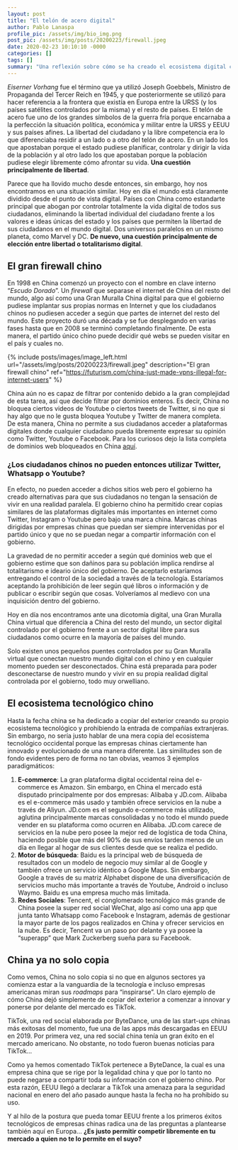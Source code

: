 ```yaml
---
layout: post
title: "El telón de acero digital"
author: Pablo Lanaspa
profile_pic: /assets/img/bio_img.png
post_pic: /assets/img/posts/20200223/firewall.jpeg
date: 2020-02-23 10:10:10 -0000
categories: []
tags: []
summary: "Una reflexión sobre cómo se ha creado el ecosistema digital chino y los retos que afrontamos con su manera de operar."
---
```


*Eiserner Vorhang* fue el término que ya utilizó Joseph Goebbels, Ministro de Propaganda del Tercer Reich en 1945, y que posteriormente se utilizó para hacer referencia a la frontera que existía en Europa entre la URSS (y los países satélites controlados por la misma) y el resto de países. El telón de acero fue uno de los grandes símbolos de la guerra fría porque encarnaba a la perfección la situación política, económica y militar entre la URSS y EEUU y sus países afines. La libertad del ciudadano y la libre competencia era lo que diferenciaba residir a un lado o a otro del telón de acero. En un lado los que apostaban porque el estado pudiese planificar, controlar y dirigir la vida de la población y al otro lado los que apostaban porque la población pudiese elegir libremente cómo afrontar su vida. **Una cuestión principalmente de libertad**.

Parece que ha llovido mucho desde entonces, sin embargo, hoy nos encontramos en una situación similar. Hoy en día el mundo está claramente dividido desde el punto de vista digital. Países con China como estandarte principal que abogan por controlar totalmente la vida digital de todos sus ciudadanos, eliminando la libertad individual del ciudadano frente a los valores e ideas únicas del estado y los países que permiten la libertad de sus ciudadanos en el mundo digital. Dos universos paralelos en un mismo planeta, como Marvel y DC. **De nuevo, una cuestión principalmente de elección entre libertad o totalitarismo digital**.


## El gran firewall chino

En 1998 en China comenzó un proyecto con el nombre en clave interno “*Escudo Dorado*”. Un *firewall* que separase el internet de China del resto del mundo, algo así como una Gran Muralla China digital para que el gobierno pudiese implantar sus propias normas en Internet y que los ciudadanos chinos no pudiesen acceder a según que partes de internet del resto del mundo. Este proyecto duró una década y se fue desplegando en varias fases hasta que en 2008 se terminó completando finalmente. De esta manera, el partido único chino puede decidir qué webs se pueden visitar en el país y cuales no.

{% include posts/images/image_left.html url="/assets/img/posts/20200223/firewall.jpeg" description="El gran firewall chino" ref="https://futurism.com/china-just-made-vpns-illegal-for-internet-users" %}

China aún no es capaz de filtrar por contenido debido a la gran complejidad de esta tarea, así que decide filtrar por dominios enteros. Es decir, China no bloquea ciertos videos de Youtube o ciertos tweets de Twitter, si no que si hay algo que no le gusta bloquea Youtube y Twitter de manera completa. De esta manera, China no permite a sus ciudadanos acceder a plataformas digitales donde cualquier ciudadano pueda libremente expresar su opinión como Twitter, Youtube o Facebook. Para los curiosos dejo la lista completa de dominios web bloqueados en China [aquí](https://www.vpnmentor.com/blog/the-complete-list-of-blocked-websites-in-china-how-to-access-them/).

### ¿Los ciudadanos chinos no pueden entonces utilizar Twitter, Whatsapp o Youtube?

En efecto, no pueden acceder a dichos sitios web pero el gobierno ha creado alternativas para que sus ciudadanos no tengan la sensación de vivir en una realidad paralela. El gobierno chino ha permitido crear copias similares de las plataformas digitales más importantes en internet como Twitter, Instagram o Youtube pero bajo una marca china. Marcas chinas dirigidas por empresas chinas que puedan ser siempre intervenidas por el partido único y que no se puedan negar a compartir información con el gobierno.

La gravedad de no permitir acceder a según qué dominios web que el gobierno estime que son dañinos para su población implica rendirse al totalitarismo e ideario único del gobierno. De aceptarlo estaríamos entregando el control de la sociedad a través de la tecnología. Estaríamos aceptando la prohibición de leer según qué libros o información y de publicar o escribir según que cosas. Volveríamos al medievo con una inquisición dentro del gobierno.

Hoy en día nos encontramos ante una dicotomía digital, una Gran Muralla China virtual que diferencia a China del resto del mundo, un sector digital controlado por el gobierno frente a un sector digital libre para sus ciudadanos como ocurre en la mayoría de países del mundo.

Solo existen unos pequeños puentes controlados por su Gran Muralla virtual que conectan nuestro mundo digital con el chino y en cualquier momento pueden ser desconectados. China está preparada para poder desconectarse de nuestro mundo y vivir en su propia realidad digital controlada por el gobierno, todo muy orwelliano.

## El ecosistema tecnológico chino

Hasta la fecha china se ha dedicado a copiar del exterior creando su propio ecosistema tecnológico y prohibiendo la entrada de compañías extranjeras. Sin embargo, no sería justo hablar de una mera copia del ecosistema tecnológico occidental porque las empresas chinas ciertamente han innovado y evolucionado de una manera diferente. Las similitudes son de fondo evidentes pero de forma no tan obvias, veamos 3 ejemplos paradigmáticos:

1. **E-commerce**: La gran plataforma digital occidental reina del e-commerce es Amazon. Sin embargo, en China el mercado está disputado principalmente por dos empresas: Alibaba y JD.com. Alibaba es el e-commerce más usado y también ofrece servicios en la nube a través de Aliyun. JD.com es el segundo e-commerce más utilizado, aglutina principalmente marcas consolidadas y no todo el mundo puede vender en su plataforma como ocurren en Alibaba. JD.com carece de servicios en la nube pero posee la mejor red de logística de toda China, haciendo posible que más del 90% de sus envíos tarden menos de un día en llegar al hogar de sus clientes desde que se realiza el pedido.
2. **Motor de búsqueda**: Baidu es la principal web de búsqueda de resultados con un modelo de negocio muy similar al de Google y también ofrece un servicio idéntico a Google Maps. Sin embargo, Google a través de su matriz Alphabet dispone de una diversificación de servicios mucho más importante a través de Youtube, Android o incluso Waymo. Baidu es una empresa mucho más limitada.
3. **Redes Sociales**: Tencent, el conglomerado tecnológico más grande de China posee la super red social WeChat, algo así como una app que junta tanto Whatsapp como Facebook e Instagram, además de gestionar la mayor parte de los pagos realizados en China y ofrecer servicios en la nube. Es decir, Tencent va un paso por delante y ya posee la “superapp” que Mark Zuckerberg sueña para su Facebook.

## China ya no solo copia

Como vemos, China no solo copia si no que en algunos sectores ya comienza estar a la vanguardia de la tecnología e incluso empresas americanas miran sus *roadmaps* para “inspirarse”. Un claro ejemplo de cómo China dejó simplemente de copiar del exterior a comenzar a innovar y ponerse por delante del mercado es TikTok.

TikTok, una red social elaborada por ByteDance, una de las start-ups chinas más exitosas del momento, fue una de las apps más descargadas en EEUU en 2019. Por primera vez, una red social china tenía un gran éxito en el mercado americano. No obstante, no todo fueron buenas noticias para TikTok…

Como ya hemos comentado TikTok pertenece a ByteDance, la cual es una empresa china que se rige por la legalidad china y que por lo tanto no puede negarse a compartir toda su información con el gobierno chino. Por esta razón, EEUU llegó a declarar a TikTok una amenaza para la seguridad nacional en enero del año pasado aunque hasta la fecha no ha prohibido su uso.

Y al hilo de la postura que pueda tomar EEUU frente a los primeros éxitos tecnológicos de empresas chinas radica una de las preguntas a plantearse también aquí en Europa… **¿Es justo permitir competir libremente en tu mercado a quien no te lo permite en el suyo?**